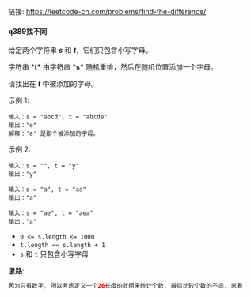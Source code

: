 链接:   https://leetcode-cn.com/problems/find-the-difference/

#### q389找不同

给定两个字符串 ***s*** 和 ***t***，它们只包含小写字母。

字符串 ***t\*** 由字符串 ***s\*** 随机重排，然后在随机位置添加一个字母。

请找出在 ***t*** 中被添加的字母。

示例 1:

```
输入：s = "abcd", t = "abcde"
输出："e"
解释：'e' 是那个被添加的字母。
```

示例 2:

```
输入：s = "", t = "y"
输出："y"

输入：s = "a", t = "aa"
输出："a"

输入：s = "ae", t = "aea"
输出："a"
```



+ `0 <= s.length <= 1000`
+ `t.length == s.length + 1`
+ `s` 和 `t` 只包含小写字母


**思路**: 

```java
因为只有数字, 所以考虑定义一个26长度的数组来统计个数, 最后比较个数的不同. 来看
```









